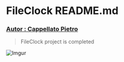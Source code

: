 # FileClock README.md  
### [ Autor : Cappellato Pietro](https://github.com/ObZenTish)

> FileClock project is completed

![Imgur](https://i.imgur.com/TQGnabh.gif)
